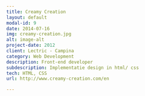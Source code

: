 ```yaml
---
title: Creamy Creation
layout: default
modal-id: 9
date: 2014-07-16
img: creamy-creation.jpg
alt: image-alt
project-date: 2012
client: Lectric - Campina
category: Web Development
description: Front-end developer
subdescription: Implementatie design in html/ css
tech: HTML, CSS
url: http://www.creamy-creation.com/en

---
```

